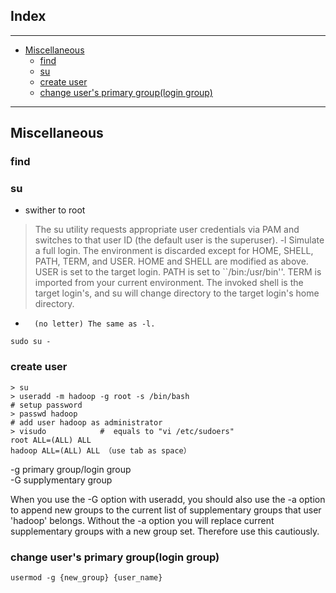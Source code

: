 ## Index
___

* [Miscellaneous](#miscellaneous)
    - [find](#find)
    - [su](#su)
    - [create user](#create-user)
    - [change user's primary group(login group)](#change-users-primary-grouplogin-group)

___


## Miscellaneous
### find


### su
* swither to root

>The su utility requests appropriate user credentials via PAM and switches to that user ID (the default user is the superuser).
-l      Simulate a full login.  The environment is discarded except for HOME, SHELL, PATH, TERM, and USER.  HOME and SHELL are modified as above.  USER is set to the target login.  PATH is set to ``/bin:/usr/bin''.  TERM is imported from your current environment.  The invoked shell is the target login's, and su will change directory to the target login's home directory.
-       (no letter) The same as -l.

```shell
sudo su -

```

### create user
```shell
> su
> useradd -m hadoop -g root -s /bin/bash
# setup password
> passwd hadoop 
# add user hadoop as administrator
> visudo            #  equals to "vi /etc/sudoers"
root ALL=(ALL) ALL 
hadoop ALL=(ALL) ALL （use tab as space）
```

-g primary group/login group  
-G supplymentary group  

When you use the -G option with useradd, you should also use the -a option to append new groups to the current list of supplementary groups that user 'hadoop' belongs. Without the -a option you will replace current supplementary groups with a new group set. Therefore use this cautiously.

### change user's primary group(login group)
```shell
usermod -g {new_group} {user_name}
```

